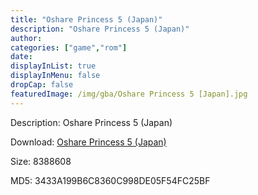 ```yaml
---
title: "Oshare Princess 5 (Japan)"
description: "Oshare Princess 5 (Japan)"
author: 
categories: ["game","rom"]
date: 
displayInList: true
displayInMenu: false
dropCap: false
featuredImage: /img/gba/Oshare Princess 5 [Japan].jpg
---
```


Description: Oshare Princess 5 (Japan)

Download: <a style="text-decoration:underline;" href="https://mega.nz/#!6OYSCQhC!G9rwXcjguE8a8K5vFUqpp7A9j3R9l-VLbzQgCxe3Ddg" target = "_blank" rel = "nofollow" > Oshare Princess 5 (Japan)</a>

Size: 8388608

MD5: 3433A199B6C8360C998DE05F54FC25BF

